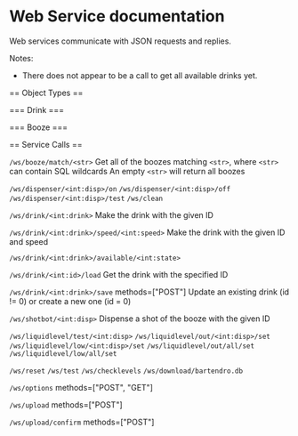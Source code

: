 
Web Service documentation
=========================

Web services communicate with JSON requests and replies.

Notes: 
 * There does not appear to be a call to get all available drinks yet.


== Object Types ==

=== Drink ===

=== Booze ===

== Service Calls ==

`/ws/booze/match/<str>`
    Get all of the boozes matching `<str>`, where `<str>` can contain SQL wildcards
    An empty `<str>` will return all boozes

`/ws/dispenser/<int:disp>/on`
`/ws/dispenser/<int:disp>/off`
`/ws/dispenser/<int:disp>/test`
`/ws/clean`

`/ws/drink/<int:drink>`
    Make the drink with the given ID

`/ws/drink/<int:drink>/speed/<int:speed>`
    Make the drink with the given ID and speed

`/ws/drink/<int:drink>/available/<int:state>`

`/ws/drink/<int:id>/load`
    Get the drink with the specified ID

`/ws/drink/<int:drink>/save` 
        methods=["POST"]
    Update an existing drink (id != 0) or create a new one (id = 0)

`/ws/shotbot/<int:disp>`
    Dispense a shot of the booze with the given ID

`/ws/liquidlevel/test/<int:disp>`
`/ws/liquidlevel/out/<int:disp>/set`
`/ws/liquidlevel/low/<int:disp>/set`
`/ws/liquidlevel/out/all/set`
`/ws/liquidlevel/low/all/set`

`/ws/reset`
`/ws/test`
`/ws/checklevels`
`/ws/download/bartendro.db`

`/ws/options` 
    methods=["POST", "GET"]

`/ws/upload`
    methods=["POST"]

`/ws/upload/confirm`
    methods=["POST"]


